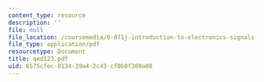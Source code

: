 ```yaml
---
content_type: resource
description: ''
file: null
file_location: /coursemedia/6-071j-introduction-to-electronics-signals-and-measurement-spring-2006/6575cfec013439a42c43cf0b0f388a08_qed123.pdf
file_type: application/pdf
resourcetype: Document
title: qed123.pdf
uid: 6575cfec-0134-39a4-2c43-cf0b0f388a08
---
```

